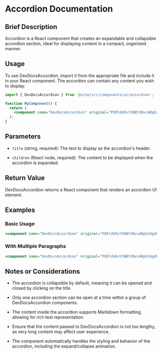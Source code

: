 # Accordion Documentation

## Brief Description

Accordion is a React component that creates an expandable and collapsible accordion section, ideal for displaying content in a compact, organized manner.

## Usage

To use DevDocsAccordion, import it from the appropriate file and include it in your React component. The accordion can contain any content you wish to display.

```jsx
import { DevDocsAccordion } from '@site/src/components/ui/accordion';

function MyComponent() {
  return (
    <component name="DevDocsAccordion" original="PERldkRvY3NBY2NvcmRpb24gdGl0bGU9IlNlY3Rpb24gVGl0bGUiPgogICAgICB7LyogWW91ciBjb250ZW50IGhlcmUgKi99CiAgICA8L0RldkRvY3NBY2NvcmRpb24+" props="eyJ0aXRsZSI6IlNlY3Rpb24gVGl0bGUiLCJjaGlsZHJlbiI6InsvKiBZb3VyIGNvbnRlbnQgaGVyZSAqL30ifQ=="></component>
  );
}
```

## Parameters

* `title` (string, required): The text to display as the accordion's header.

* `children` (React node, required): The content to be displayed when the accordion is expanded.

## Return Value

DevDocsAccordion returns a React component that renders an accordion UI element.

## Examples

### Basic Usage

```jsx
<component name="DevDocsAccordion" original="PERldkRvY3NBY2NvcmRpb24gdGl0bGU9IkdldHRpbmcgU3RhcnRlZCI+CiAgPHA+VGhpcyBpcyB0aGUgY29udGVudCBvZiB0aGUgYWNjb3JkaW9uLiBJdCBjYW4gaW5jbHVkZSBhbnkgdmFsaWQgSlNYLjwvcD4KPC9EZXZEb2NzQWNjb3JkaW9uPg==" props="eyJ0aXRsZSI6IkdldHRpbmcgU3RhcnRlZCIsImNoaWxkcmVuIjoiPHA+VGhpcyBpcyB0aGUgY29udGVudCBvZiB0aGUgYWNjb3JkaW9uLiBJdCBjYW4gaW5jbHVkZSBhbnkgdmFsaWQgSlNYLjwvcD4ifQ=="></component>
```

### With Multiple Paragraphs

```jsx
<component name="DevDocsAccordion" original="PERldkRvY3NBY2NvcmRpb24gdGl0bGU9IkFkdmFuY2VkIFRvcGljcyI+CiAgPHA+Rmlyc3QgcGFyYWdyYXBoIG9mIGNvbnRlbnQuPC9wPgogIDxwPlNlY29uZCBwYXJhZ3JhcGggd2l0aCBtb3JlIGRldGFpbHMuPC9wPgogIDx1bD4KICAgIDxsaT5MaXN0IGl0ZW0gMTwvbGk+CiAgICA8bGk+TGlzdCBpdGVtIDI8L2xpPgogIDwvdWw+CjwvRGV2RG9jc0FjY29yZGlvbj4=" props="eyJ0aXRsZSI6IkFkdmFuY2VkIFRvcGljcyIsImNoaWxkcmVuIjoiPHA+Rmlyc3QgcGFyYWdyYXBoIG9mIGNvbnRlbnQuPC9wPlxuICA8cD5TZWNvbmQgcGFyYWdyYXBoIHdpdGggbW9yZSBkZXRhaWxzLjwvcD5cbiAgPHVsPlxuICAgIDxsaT5MaXN0IGl0ZW0gMTwvbGk+XG4gICAgPGxpPkxpc3QgaXRlbSAyPC9saT5cbiAgPC91bD4ifQ=="></component>
```

## Notes or Considerations

* The accordion is collapsible by default, meaning it can be opened and closed by clicking on the title.

* Only one accordion section can be open at a time within a group of DevDocsAccordion components.

* The content inside the accordion supports Markdown formatting, allowing for rich text representation.

* Ensure that the content passed to DevDocsAccordion is not too lengthy, as very long content may affect user experience.

* The component automatically handles the styling and behavior of the accordion, including the expand/collapse animation.
